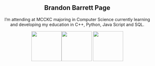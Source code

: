 <div align="center">

## Brandon Barrett Page

I’m attending at MCCKC majoring in Computer Science currently learning and developing my education in C++, Python, Java Script and SQL.

<div align="center">
<img src="https://user-images.githubusercontent.com/74038190/212257454-16e3712e-945a-4ca2-b238-408ad0bf87e6.gif" width="100"><img src="https://user-images.githubusercontent.com/74038190/212257472-08e52665-c503-4bd9-aa20-f5a4dae769b5.gif" width="100">
<img src="https://user-images.githubusercontent.com/74038190/212257465-7ce8d493-cac5-494e-982a-5a9deb852c4b.gif" width="100">
<div data-iframe-width="150" data-iframe-height="270" data-share-badge-id="c63264f4-07a8-454c-9fe0-235fb4321071" data-share-badge-host="https://www.credly.com"></div><script type="text/javascript" async src="//cdn.credly.com/assets/utilities/embed.js"></script>


<!---
BvBarrett/BvBarrett is a ✨ special ✨ repository because its `README.md` (this file) appears on your GitHub profile.
You can click the Preview link to take a look at your changes.
--->
